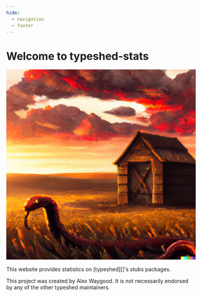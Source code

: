 ```yaml
---
hide:
  - navigation
  - footer
---
```


# Welcome to typeshed-stats

<img src="big_logo.png" width="700" alt="A huge Python in front of a shed in the middle of a field of wheat">

This website provides statistics on [typeshed][]'s stubs packages.

This project was created by Alex Waygood.
It is not necessarily endorsed by any of the other typeshed maintainers.
